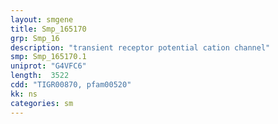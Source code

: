 ```yaml
---
layout: smgene
title: Smp_165170
grp: Smp_16
description: "transient receptor potential cation channel"
smp: Smp_165170.1
uniprot: "G4VFC6"
length:  3522
cdd: "TIGR00870, pfam00520"
kk: ns
categories: sm
---
```

